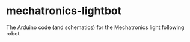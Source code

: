 # mechatronics-lightbot
The Arduino code (and schematics) for the Mechatronics light following robot
